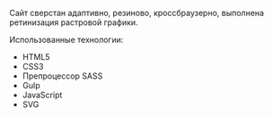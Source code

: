 Сайт сверстан адаптивно, резиново, кроссбраузерно, выполнена ретинизация растровой графики.

Использованные технологии:
- HTML5
- CSS3
- Препроцессор SASS
- Gulp
- JavaScript
- SVG

